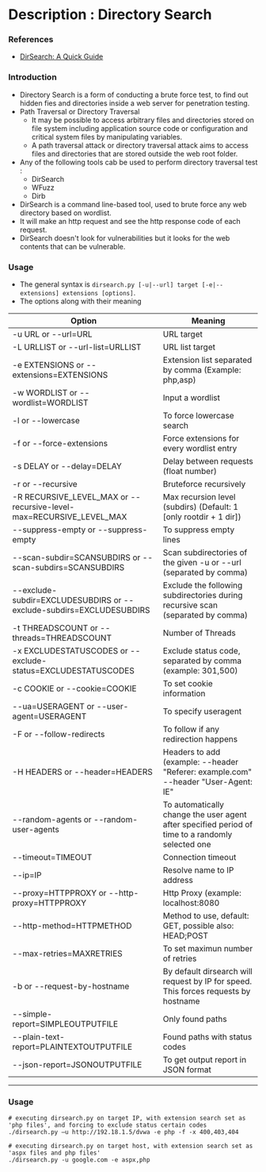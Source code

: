 # Description : Directory Search

### References
- [DirSearch: A Quick Guide](https://securityonline.info/dirsearch-https-directoryfile-brute-forcer/) 

### Introduction
* Directory Search is a form of conducting a brute force test, to find out hidden fies and directories inside a web 
  server for penetration testing.
* Path Traversal or Directory Traversal
    * It may be possible to access arbitrary files and directories stored on file system including application source 
      code or configuration and critical system files by manipulating variables.
    * A path traversal attack or directory traversal attack aims to access files and directories that are stored outside 
      the web root folder.
* Any of the following tools cab be used to perform directory traversal test :
    - DirSearch
    - WFuzz
    - Dirb
* DirSearch is a command line-based tool, used to brute force any web directory based on wordlist. 
* It will make an http request and see the http response code of each request. 
* DirSearch doesn't look for vulnerabilities but it looks for the web contents that can be vulnerable. 

### Usage

* The general syntax is `dirsearch.py [-u|--url] target [-e|--extensions] extensions [options]`.
* The options along with their meaning


 | Option                                                              | Meaning                                                                                            |
 |---------------------------------------------------------------------|----------------------------------------------------------------------------------------------------|
 | -u URL or --url=URL                                                 | URL target                                                                                         |
 | -L URLLIST or --url-list=URLLIST                                    | URL list target                                                                                    |
 | -e EXTENSIONS or --extensions=EXTENSIONS                            | Extension list separated by comma (Example: php,asp)                                               |
 | -w WORDLIST or --wordlist=WORDLIST                                  | Input a wordlist                                                                                   |
 | -l or --lowercase                                                   | To force lowercase search                                                                          |     
 | -f or --force-extensions                                            | Force extensions for every wordlist entry                                                          |
 | -s DELAY or --delay=DELAY                                           | Delay between requests (float number)                                                              |
 | -r or --recursive                                                   | Bruteforce recursively                                                                             |
 | -R RECURSIVE_LEVEL_MAX or --recursive-level-max=RECURSIVE_LEVEL_MAX | Max recursion level (subdirs) (Default: 1 [only rootdir + 1 dir])                                  |
 | --suppress-empty or --suppress-empty                                | To suppress empty lines                                                                            |
 | --scan-subdir=SCANSUBDIRS or --scan-subdirs=SCANSUBDIRS             | Scan subdirectories of the given -u or --url (separated by comma)                                  |
 | --exclude-subdir=EXCLUDESUBDIRS or --exclude-subdirs=EXCLUDESUBDIRS | Exclude the following subdirectories during recursive scan (separated by comma)                    |
 | -t THREADSCOUNT or --threads=THREADSCOUNT                           | Number of Threads                                                                                  |
 | -x EXCLUDESTATUSCODES or --exclude-status=EXCLUDESTATUSCODES        | Exclude status code, separated by comma (example: 301,500)                                         |
 | -c COOKIE or --cookie=COOKIE                                        | To set cookie information                                                                          |
 | --ua=USERAGENT or --user-agent=USERAGENT                            | To specify useragent                                                                               |
 | -F or --follow-redirects                                            | To follow if any redirection happens |                                                             |
 | -H HEADERS or --header=HEADERS                                      | Headers to add (example: --header "Referer: example.com" --header "User-Agent: IE"                 |
 | --random-agents or --random-user-agents                             | To automatically change the user agent after specified period of time to a randomly selected one   |                                                      |
 | --timeout=TIMEOUT                                                   | Connection timeout                                                                                 |
 | --ip=IP                                                             | Resolve name to IP address                                                                         |
 | --proxy=HTTPPROXY or --http-proxy=HTTPPROXY                         | Http Proxy (example: localhost:8080                                                                |
 | --http-method=HTTPMETHOD                                            | Method to use, default: GET, possible also: HEAD;POST                                              |
 | --max-retries=MAXRETRIES                                            | To set maximun number of retries                                                                   |                                  
 | -b or --request-by-hostname                                         | By default dirsearch will request by IP for speed. This forces requests by hostname                |
 | --simple-report=SIMPLEOUTPUTFILE                                    | Only found paths                                                                                   |
 | --plain-text-report=PLAINTEXTOUTPUTFILE                             | Found paths with status codes                                                                      |
 | --json-report=JSONOUTPUTFILE                                        | To get output report in JSON format                                                                |
 ---------------------------------------------------------------------------------------------------------------------------------------------------------------------------

### Usage
```
# executing dirsearch.py on target IP, with extension search set as 'php files', and forcing to exclude status certain codes
./dirsearch.py –u http://192.18.1.5/dvwa -e php -f -x 400,403,404

# executing dirsearch.py on target host, with extension search set as 'aspx files and php files'
./dirsearch.py -u google.com -e aspx,php
```

